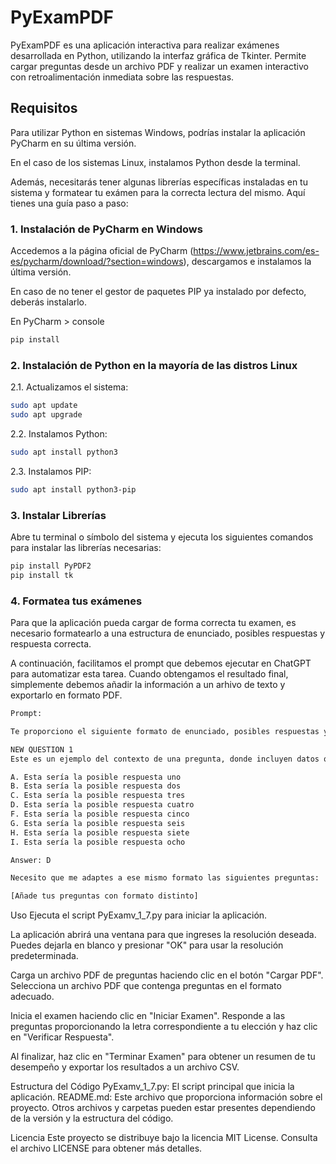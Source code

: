 # PyExamPDF

PyExamPDF es una aplicación interactiva para realizar exámenes desarrollada en Python, utilizando la interfaz gráfica de Tkinter. Permite cargar preguntas desde un archivo PDF y realizar un examen interactivo con retroalimentación inmediata sobre las respuestas.

## Requisitos

Para utilizar Python en sistemas Windows, podrías instalar la aplicación PyCharm en su última versión.

En el caso de los sistemas Linux, instalamos Python desde la terminal.

Además, necesitarás tener algunas librerías específicas instaladas en tu sistema y formatear tu exámen para la correcta lectura del mismo. Aquí tienes una guía paso a paso:

### 1. Instalación de PyCharm en Windows

Accedemos a la página oficial de PyCharm (https://www.jetbrains.com/es-es/pycharm/download/?section=windows), descargamos e instalamos la última versión.

En caso de no tener el gestor de paquetes PIP ya instalado por defecto, deberás instalarlo.

En PyCharm > console
```bash
pip install
```

### 2. Instalación de Python en la mayoría de las distros Linux

2.1. Actualizamos el sistema:
```bash
sudo apt update
sudo apt upgrade
```

2.2. Instalamos Python:
```bash
sudo apt install python3
```

2.3. Instalamos PIP:
```bash
sudo apt install python3-pip
```

### 3. Instalar Librerías
Abre tu terminal o símbolo del sistema y ejecuta los siguientes comandos para instalar las librerías necesarias:

```bash
pip install PyPDF2
pip install tk
```

### 4. Formatea tus exámenes
Para que la aplicación pueda cargar de forma correcta tu examen, es necesario formatearlo a una estructura de enunciado, posibles respuestas y respuesta correcta.

A continuación, facilitamos el prompt que debemos ejecutar en ChatGPT para automatizar esta tarea. Cuando obtengamos el resultado final, simplemente debemos añadir la información a un arhivo de texto y exportarlo en formato PDF.
```bash
Prompt:

Te proporciono el siguiente formato de enunciado, posibles respuestas y respuesta correcta para realizar machine learning: 

NEW QUESTION 1
Este es un ejemplo del contexto de una pregunta, donde incluyen datos que debes saber. ¿Esta parte del texto sería la pregunta a responder?

A. Esta sería la posible respuesta uno
B. Esta sería la posible respuesta dos
C. Esta sería la posible respuesta tres 
D. Esta sería la posible respuesta cuatro
F. Esta sería la posible respuesta cinco
G. Esta sería la posible respuesta seis
H. Esta sería la posible respuesta siete
I. Esta sería la posible respuesta ocho

Answer: D 

Necesito que me adaptes a ese mismo formato las siguientes preguntas: 

[Añade tus preguntas con formato distinto]
```

Uso
Ejecuta el script PyExamv_1_7.py para iniciar la aplicación.

La aplicación abrirá una ventana para que ingreses la resolución deseada. Puedes dejarla en blanco y presionar "OK" para usar la resolución predeterminada.

Carga un archivo PDF de preguntas haciendo clic en el botón "Cargar PDF". Selecciona un archivo PDF que contenga preguntas en el formato adecuado.

Inicia el examen haciendo clic en "Iniciar Examen". Responde a las preguntas proporcionando la letra correspondiente a tu elección y haz clic en "Verificar Respuesta".

Al finalizar, haz clic en "Terminar Examen" para obtener un resumen de tu desempeño y exportar los resultados a un archivo CSV.

Estructura del Código
PyExamv_1_7.py: El script principal que inicia la aplicación.
README.md: Este archivo que proporciona información sobre el proyecto.
Otros archivos y carpetas pueden estar presentes dependiendo de la versión y la estructura del código.

Licencia
Este proyecto se distribuye bajo la licencia MIT License. Consulta el archivo LICENSE para obtener más detalles.
